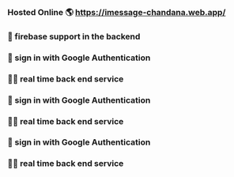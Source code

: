 ### Hosted Online 🌎 https://imessage-chandana.web.app/ ###
### 👊 firebase support in the backend ###
### 👊 sign in with Google Authentication ###
### 🧑‍🚀 real time back end service ###

### 👊 sign in with Google Authentication ###
### 🧑‍🚀 real time back end service ###
### 👊 sign in with Google Authentication ###
### 🧑‍🚀 real time back end service ###
